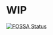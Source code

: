 # WIP

[![FOSSA Status](https://app.fossa.com/api/projects/git%2Bgithub.com%2Fkataras%2Fws.svg?type=shield)](https://app.fossa.com/projects/git%2Bgithub.com%2Fkataras%2Fws?ref=badge_shield)